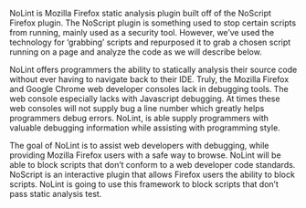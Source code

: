 NoLint is Mozilla Firefox static analysis plugin built off of the NoScript Firefox plugin. The NoScript plugin is something used to stop certain scripts from running, mainly used as a security tool. However, we’ve used the technology for ‘grabbing’ scripts and repurposed it to grab a chosen script running on a page and analyze the code as we will describe below.

NoLint offers programmers the ability to statically analysis their source code without ever having to navigate back to their IDE. Truly, the Mozilla Firefox and Google Chrome web developer consoles lack in debugging tools. The web console especially lacks with Javascript debugging. At times these web consoles will not supply bug a line number which greatly helps programmers debug errors. NoLint, is able supply programmers with valuable debugging information while assisting with programming style. 

The goal of NoLint is to assist web developers with debugging, while providing Mozilla Firefox users with a safe way to browse. NoLint will be able to block scripts that don’t conform to a web developer code standards. NoScript is an interactive plugin that allows Firefox users the ability to block scripts. NoLint is going to use this framework to block scripts that don’t pass static analysis test. 
